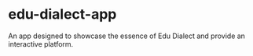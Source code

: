 # edu-dialect-app
An app designed to showcase the essence of Edu Dialect and provide an interactive platform.
